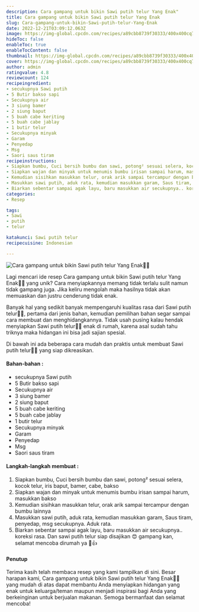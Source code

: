 ```yaml
---
description: Cara gampang untuk bikin Sawi putih telur Yang Enak"
title: Cara gampang untuk bikin Sawi putih telur Yang Enak
slug: Cara-gampang-untuk-bikin-Sawi-putih-telur-Yang-Enak
date: 2022-12-21T03:09:12.063Z
image: https://img-global.cpcdn.com/recipes/a89cbb8739f30333/400x400cq70/photo.jpg
hideToc: false
enableToc: true
enableTocContent: false
thumbnail: https://img-global.cpcdn.com/recipes/a89cbb8739f30333/400x400cq70/photo.jpg
cover: https://img-global.cpcdn.com/recipes/a89cbb8739f30333/400x400cq70/photo.jpg
author: admin
ratingvalue: 4.8
reviewcount: 124
recipeingredient:
- secukupnya Sawi putih
- 5 Butir bakso sapi
- Secukupnya air
- 3 siung bamer
- 2 siung baput
- 5 buah cabe keriting
- 5 buah cabe jablay
- 1 butir telur
- Secukupnya minyak
- Garam
- Penyedap
- Msg
- Saori saus tiram
recipeinstructions:
- Siapkan bumbu, Cuci bersih bumbu dan sawi, potong² sesuai selera, kocok telur, iris baput, bamer, cabe, bakso
- Siapkan wajan dan minyak untuk menumis bumbu irisan sampai harum, masukkan bakso
- Kemudian sisihkan masukkan telur, orak arik sampai tercampur dengan bumbu lainnya
- Masukkan sawi putih, aduk rata, kemudian masukkan garam, Saus tiram, penyedap, msg secukupnya. Aduk rata.
- Biarkan sebentar sampai agak layu, baru masukkan air secukupnya.. koreksi rasa. Dan sawi putih telur siap disajikan 😍 gampang kan, selamat mencoba dirumah ya 🥰👍
categories:
- Resep

tags:
- Sawi
- putih
- telur

katakunci: Sawi putih telur
recipecuisine: Indonesian

---
```


![Cara gampang untuk bikin Sawi putih telur Yang Enak👩‍🍳](https://img-global.cpcdn.com/recipes/a89cbb8739f30333/400x400cq70/photo.jpg)

Lagi mencari ide resep Cara gampang untuk bikin Sawi putih telur Yang Enak👩‍🍳 yang unik? Cara menyiapkannya memang tidak terlalu sulit namun tidak gampang juga. Jika keliru mengolah maka hasilnya tidak akan memuaskan dan justru cenderung tidak enak.

Banyak hal yang sedikit banyak mempengaruhi kualitas rasa dari Sawi putih telur👩‍🍳, pertama dari jenis bahan, kemudian pemilihan bahan segar sampai cara membuat dan menghidangkannya. Tidak usah pusing kalau hendak menyiapkan Sawi putih telur👩‍🍳 enak di rumah, karena asal sudah tahu triknya maka hidangan ini bisa jadi sajian spesial.

Di bawah ini ada beberapa cara mudah dan praktis untuk membuat Sawi putih telur👩‍🍳 yang siap dikreasikan.

<!--inarticleads1-->

#### Bahan-bahan :

- secukupnya Sawi putih
- 5 Butir bakso sapi
- Secukupnya air
- 3 siung bamer
- 2 siung baput
- 5 buah cabe keriting
- 5 buah cabe jablay
- 1 butir telur
- Secukupnya minyak
- Garam
- Penyedap
- Msg
- Saori saus tiram

<!--inarticleads2-->

#### Langkah-langkah membuat :

1. Siapkan bumbu, Cuci bersih bumbu dan sawi, potong² sesuai selera, kocok telur, iris baput, bamer, cabe, bakso
1. Siapkan wajan dan minyak untuk menumis bumbu irisan sampai harum, masukkan bakso
1. Kemudian sisihkan masukkan telur, orak arik sampai tercampur dengan bumbu lainnya
1. Masukkan sawi putih, aduk rata, kemudian masukkan garam, Saus tiram, penyedap, msg secukupnya. Aduk rata.
1. Biarkan sebentar sampai agak layu, baru masukkan air secukupnya.. koreksi rasa. Dan sawi putih telur siap disajikan 😍 gampang kan, selamat mencoba dirumah ya 🥰👍

#### Penutup

Terima kasih telah membaca resep yang kami tampilkan di sini. Besar harapan kami, Cara gampang untuk bikin Sawi putih telur Yang Enak👩‍🍳 yang mudah di atas dapat membantu Anda menyiapkan hidangan yang enak untuk keluarga/teman maupun menjadi inspirasi bagi Anda yang berkeinginan untuk berjualan makanan. Semoga bermanfaat dan selamat mencoba!